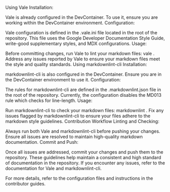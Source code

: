 Using Vale
Installation:

Vale is already configured in the DevContainer. To use it, ensure you are working within the DevContainer environment.
Configuration:

Vale configuration is defined in the .vale.ini file located in the root of the repository. This file uses the Google Developer Documentation Style Guide, write-good supplementary styles, and MDX configurations.
Usage:

Before committing changes, run Vale to lint your markdown files:
vale .
Address any issues reported by Vale to ensure your markdown files meet the style and quality standards.
Using markdownlint-cli
Installation:

markdownlint-cli is also configured in the DevContainer. Ensure you are in the DevContainer environment to use it.
Configuration:

The rules for markdownlint-cli are defined in the .markdownlint.json file in the root of the repository. Currently, the configuration disables the MD013 rule which checks for line-length.
Usage:

Run markdownlint-cli to check your markdown files:
markdownlint .
Fix any issues flagged by markdownlint-cli to ensure your files adhere to the markdown style guidelines.
Contribution Workflow
Linting and Checking:

Always run both Vale and markdownlint-cli before pushing your changes.
Ensure all issues are resolved to maintain high-quality markdown documentation.
Commit and Push:

Once all issues are addressed, commit your changes and push them to the repository.
These guidelines help maintain a consistent and high standard of documentation in the repository. If you encounter any issues, refer to the documentation for Vale and markdownlint-cli.

For more details, refer to the configuration files and instructions in the contributor guides.